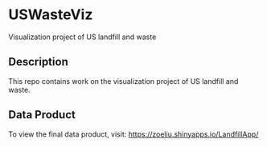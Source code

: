 # USWasteViz
Visualization project of US landfill and waste

## Description
This repo contains work on the visualization project of US landfill and waste. 

## Data Product
To view the final data product, visit: https://zoeliu.shinyapps.io/LandfillApp/

